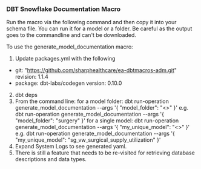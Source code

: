 
### DBT Snowflake Documentation Macro

Run the macro via the following command and then copy it into your schema file.  You can run it for a model or a folder.  Be careful as the output goes to the commandline and can't be downloaded.

To use the generate_model_documentation macro: 
1. Update packages.yml with the following
  - git: "https://github.com/sharphealthcare/ea-dbtmacros-adm.git"
    revision: 1.1.4
  - package: dbt-labs/codegen
    version: 0.10.0    
2. dbt deps
3. From the command line:
   for a model folder: 
   dbt run-operation generate_model_documentation --args '{ "model_folder": "<<YOUR MODEL FOLDER>>" }'
   e.g. 
   dbt run-operation generate_model_documentation --args '{ "model_folder": "surgery" }'
   for a single model: 
   dbt run-operation generate_model_documentation --args '{ "my_unique_model": "<<YOUR UNIQUE MODEL>>" }'
   e.g. 
   dbt run-operation generate_model_documentation --args '{ "my_unique_model": "sg_vw_surgical_supply_utilization" }'
4. Expand System Logs to see generated yaml.
5. There is still a feature that needs to be re-visited for retrieving database descriptions and data types.
